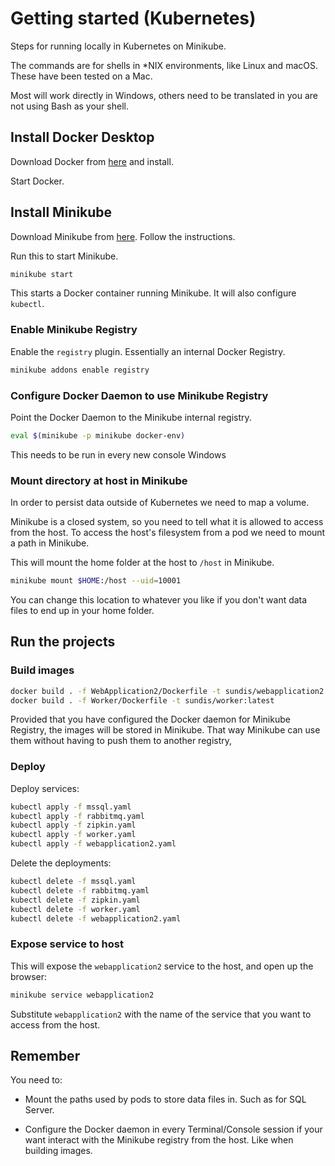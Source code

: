 # Getting started (Kubernetes)

Steps for running locally in Kubernetes on Minikube.

The commands are for shells in *NIX environments, like Linux and macOS. These have been tested on a Mac. 

Most will work directly in Windows, others need to be translated in you are not using Bash as your shell.

## Install Docker Desktop

Download Docker from [here](https://www.docker.com/) and install.

Start Docker.

## Install Minikube

Download Minikube from [here](https://minikube.sigs.k8s.io/docs/start/). Follow the instructions.

Run this to start Minikube.

```sh
minikube start
```

This starts a Docker container running Minikube. It will also configure ``kubectl``.

### Enable Minikube Registry

Enable the ``registry`` plugin. Essentially an internal Docker Registry.

```sh
minikube addons enable registry
```

### Configure Docker Daemon to use Minikube Registry

Point the Docker Daemon to the Minikube internal registry.

```sh
eval $(minikube -p minikube docker-env)
```

This needs to be run in every new console Windows

### Mount directory at host in Minikube

In order to persist data outside of Kubernetes we need to map a volume. 

Minikube is a closed system, so you need to tell what it is allowed to access from the host. To access the host's filesystem from a pod we need to mount a path in Minikube.

This will mount the home folder at the host to ``/host`` in Minikube.

```sh
minikube mount $HOME:/host --uid=10001
```

You can change this location to whatever you like if you don't want data files to end up in your home folder.


## Run the projects

### Build images

```sh
docker build . -f WebApplication2/Dockerfile -t sundis/webapplication2:latest
docker build . -f Worker/Dockerfile -t sundis/worker:latest
```
Provided that you have configured the Docker daemon for Minikube Registry, the images will be stored in Minikube. That way Minikube can use them without having to push them to another registry,

### Deploy

Deploy services:

```sh
kubectl apply -f mssql.yaml
kubectl apply -f rabbitmq.yaml
kubectl apply -f zipkin.yaml
kubectl apply -f worker.yaml
kubectl apply -f webapplication2.yaml
```

Delete the deployments:

```sh
kubectl delete -f mssql.yaml
kubectl delete -f rabbitmq.yaml
kubectl delete -f zipkin.yaml
kubectl delete -f worker.yaml
kubectl delete -f webapplication2.yaml
```

### Expose service to host 

This will expose the ``webapplication2`` service to the host, and open up the browser:

```sh
minikube service webapplication2
```

Substitute ``webapplication2`` with the name of the service that you want to access from the host.

## Remember

You need to:
* Mount the paths used by pods to store data files in. Such as for SQL Server.

* Configure the Docker daemon in every Terminal/Console session if your want interact with the Minikube registry from the host. Like when building images.
